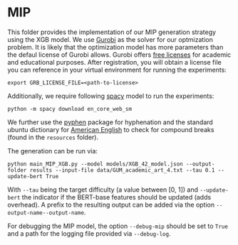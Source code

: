 # MIP

This folder provides the implementation of our MIP generation strategy using the XGB model. We use [Gurobi](https://www.gurobi.com/) as the solver for our optmization problem. It is likely that the optimization model has more parameters than the defaul license of Gurobi allows. Gurobi offers [free licenses](https://www.gurobi.com/academia/academic-program-and-licenses/) for academic and educational purposes. After registration, you will obtain a license file you can reference in your virtual environment for running the experiments:

    export GRB_LICENSE_FILE=<path-to-license>

Additionally, we require following [spacy](https://spacy.io/) model to run the experiments:

    python -m spacy download en_core_web_sm

We further use the [pyphen](https://pyphen.org/) package for hyphenation and the standard ubuntu dictionary for [American English](https://manpages.ubuntu.com/manpages/trusty/man5/american-english.5.html) to check for compound breaks (found in the `resources` folder).

The generation can be run via:

    python main_MIP_XGB.py --model models/XGB_42_model.json --output-folder results --input-file data/GUM_academic_art_4.txt --tau 0.1 --update-bert True

With `--tau` being the target difficulty (a value between [0, 1]) and `--update-bert` the indicator if the BERT-base features should be updated (adds overhead). A prefix to the resulting output can be added via the option `--output-name--output-name`. 

For debugging the MIP model, the option `--debug-mip` should be set to `True` and a path for the logging file provided via `--debug-log`.